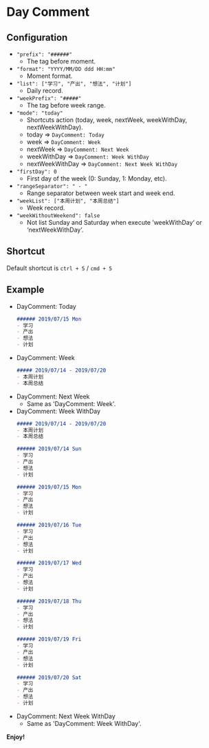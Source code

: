 # Day Comment

## Configuration

- `"prefix": "######"`
    - The tag before moment.
- `"format": "YYYY/MM/DD ddd HH:mm"`
    - Moment format.
- `"list": ["学习", "产出", "想法", "计划"]`
    - Daily record.
- `"weekPrefix": "#####"`
    - The tag before week range.
- `"mode": "today"`
    - Shortcuts action (today, week, nextWeek, weekWithDay, nextWeekWithDay).
    - today => `DayComment: Today`
    - week => `DayComment: Week`
    - nextWeek => `DayComment: Next Week`
    - weekWithDay => `DayComment: Week WithDay`
    - nextWeekWithDay => `DayComment: Next Week WithDay`
- `"firstDay": 0`
    - First day of the week (0: Sunday, 1: Monday, etc).
- `"rangeSeparator": " - "`
    - Range separator between week start and week end.
- `"weekList": ["本周计划", "本周总结"]`
    - Week record.
- `"weekWithoutWeekend": false`
    - Not list Sunday and Saturday when execute ’weekWithDay‘ or ‘nextWeekWithDay’.

## Shortcut

Default shortcut is `ctrl + 5`  / `cmd + 5`


## Example

- DayComment: Today
    ```md
    ###### 2019/07/15 Mon 
    - 学习
    - 产出
    - 想法
    - 计划
    ```
- DayComment: Week
    ```md
    ##### 2019/07/14 - 2019/07/20 
    - 本周计划
    - 本周总结
    ```
- DayComment: Next Week
    - Same as 'DayComment: Week'.
- DayComment: Week WithDay
    ```md
    ##### 2019/07/14 - 2019/07/20 
    - 本周计划
    - 本周总结

    ###### 2019/07/14 Sun
    - 学习
    - 产出
    - 想法
    - 计划

    ###### 2019/07/15 Mon
    - 学习
    - 产出
    - 想法
    - 计划

    ###### 2019/07/16 Tue
    - 学习
    - 产出
    - 想法
    - 计划

    ###### 2019/07/17 Wed
    - 学习
    - 产出
    - 想法
    - 计划

    ###### 2019/07/18 Thu
    - 学习
    - 产出
    - 想法
    - 计划

    ###### 2019/07/19 Fri
    - 学习
    - 产出
    - 想法
    - 计划

    ###### 2019/07/20 Sat
    - 学习
    - 产出
    - 想法
    - 计划
    ```
- DayComment: Next Week WithDay
    - Same as 'DayComment: Week WithDay'.

**Enjoy!**
